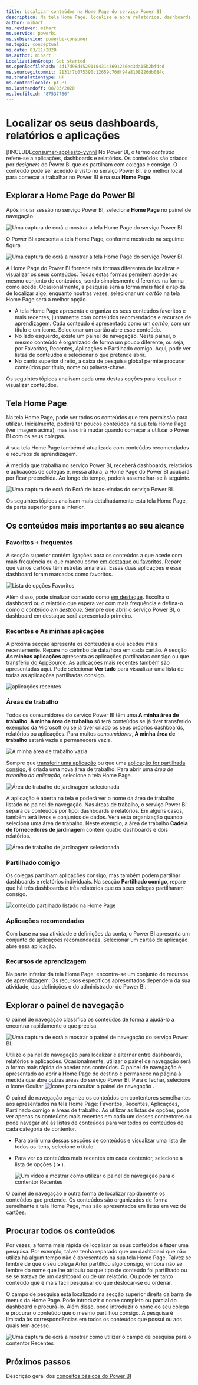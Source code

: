 ```yaml
---
title: Localizar conteúdos na Home Page do serviço Power BI
description: Na tela Home Page, localize e abra relatórios, dashboards e aplicações.
author: mihart
ms.reviewer: mihart
ms.service: powerbi
ms.subservice: powerbi-consumer
ms.topic: conceptual
ms.date: 03/11/2020
ms.author: mihart
LocalizationGroup: Get started
ms.openlocfilehash: 4d17d98d452911043143691236ec3da15b2bfdcd
ms.sourcegitcommit: 2131f7b075390c12659c76df94a8108226db084c
ms.translationtype: HT
ms.contentlocale: pt-PT
ms.lasthandoff: 08/03/2020
ms.locfileid: "87537786"
---
```

# <a name="find-your-dashboards-reports-and-apps"></a>Localizar os seus dashboards, relatórios e aplicações

[!INCLUDE[consumer-appliesto-yynn](../includes/consumer-appliesto-yynn.md)]
No Power BI, o termo *conteúdo* refere-se a aplicações, dashboards e relatórios. Os conteúdos são criados por *designers* do Power BI que os partilham com colegas e consigo. O conteúdo pode ser acedido e visto no serviço Power BI, e o melhor local para começar a trabalhar no Power BI é na sua **Home Page**.

## <a name="explore-power-bi-home"></a>Explorar a Home Page do Power BI
Após iniciar sessão no serviço Power BI, selecione **Home Page** no painel de navegação. 

![Uma captura de ecrã a mostrar a tela Home Page do serviço Power BI.](media/end-user-home/power-bi-home-menu.png)


O Power BI apresenta a tela Home Page, conforme mostrado na seguinte figura.
 
![Uma captura de ecrã a mostrar a tela Home Page do serviço Power BI.](media/end-user-home/power-bi-home.png)

A Home Page do Power BI fornece três formas diferentes de localizar e visualizar os seus conteúdos. Todas estas formas permitem aceder ao mesmo conjunto de conteúdos, sendo simplesmente diferentes na forma como acede. Ocasionalmente, a pesquisa será a forma mais fácil e rápida de localizar algo, enquanto noutras vezes, selecionar um *cartão* na tela Home Page será a melhor opção.

- A tela Home Page apresenta e organiza os seus conteúdos favoritos e mais recentes, juntamente com conteúdos recomendados e recursos de aprendizagem. Cada conteúdo é apresentado como um *cartão*, com um título e um ícone. Selecionar um cartão abre esse conteúdo.
- No lado esquerdo, existe um painel de navegação. Neste painel, o mesmo conteúdo é organizado de forma um pouco diferente, ou seja, por Favoritos, Recentes, Aplicações e Partilhado comigo. Aqui, pode ver listas de conteúdos e selecionar o que pretende abrir.
- No canto superior direito, a caixa de pesquisa global permite procurar conteúdos por título, nome ou palavra-chave.

Os seguintes tópicos analisam cada uma destas opções para localizar e visualizar conteúdos.

## <a name="home-canvas"></a>Tela Home Page
Na tela Home Page, pode ver todos os conteúdos que tem permissão para utilizar. Inicialmente, poderá ter poucos conteúdos na sua tela Home Page (ver imagem acima), mas isso irá mudar quando começar a utilizar o Power BI com os seus colegas.

A sua tela Home Page também é atualizada com conteúdos recomendados e recursos de aprendizagem. 
 
À medida que trabalha no serviço Power BI, receberá dashboards, relatórios e aplicações de colegas e, nessa altura, a Home Page do Power BI acabará por ficar preenchida. Ao longo do tempo, poderá assemelhar-se à seguinte.

![Uma captura de ecrã do Ecrã de boas-vindas do serviço Power BI.](media/end-user-home/power-bi-home-oldest.png)

 
Os seguintes tópicos analisam mais detalhadamente esta tela Home Page, da parte superior para a inferior.

## <a name="most-important-content-at-your-fingertips"></a>Os conteúdos mais importantes ao seu alcance

### <a name="favorites-and-frequents"></a>Favoritos + frequentes
A secção superior contém ligações para os conteúdos a que acede com mais frequência ou que marcou como [em destaque ou favoritos](end-user-favorite.md). Repare que vários cartões têm estrelas amarelas. Essas duas aplicações e esse dashboard foram marcados como favoritos. 

![Lista de opções Favoritos](./media/end-user-home/power-bi-favorites-frequents.png)

Além disso, pode sinalizar conteúdo como [em destaque](end-user-featured.md). Escolha o dashboard ou o relatório que espera ver com mais frequência e defina-o como o conteúdo *em destaque*. Sempre que abrir o serviço Power BI, o dashboard em destaque será apresentado primeiro. 


### <a name="recents-and-my-apps"></a>Recentes e As minhas aplicações
A próxima secção apresenta os conteúdos a que acedeu mais recentemente. Repare no carimbo de data/hora em cada cartão. A secção **As minhas aplicações** apresenta as aplicações partilhadas consigo ou que [transferiu do AppSource](end-user-apps.md). As aplicações mais recentes também são apresentadas aqui. Pode selecionar **Ver tudo** para visualizar uma lista de todas as aplicações partilhadas consigo.

![aplicações recentes](./media/end-user-home/power-bi-recent-apps.png)


### <a name="workspaces"></a>Áreas de trabalho
Todos os consumidores do serviço Power BI têm uma **A minha área de trabalho**. **A minha área de trabalho** só terá conteúdos se já tiver transferido exemplos da Microsoft ou se já tiver criado os seus próprios dashboards, relatórios ou aplicações. Para muitos *consumidores*, **A minha área de trabalho** estará vazia e permanecerá vazia.  

![A minha área de trabalho vazia](./media/end-user-home/power-bi-empty-workspace.png)

Sempre que [transferir uma aplicação](end-user-app-marketing.md) ou que uma [aplicação for partilhada consigo](end-user-apps.md), é criada uma nova área de trabalho.  Para abrir uma *área de trabalho da aplicação*, selecione a tela Home Page. 

![Área de trabalho de jardinagem selecionada](./media/end-user-home/power-bi-workspace-section.png)

A aplicação é aberta na tela e poderá ver o nome da área de trabalho listado no painel de navegação. Nas áreas de trabalho, o serviço Power BI separa os conteúdos por tipo: dashboards e relatórios. Em alguns casos, também terá livros e conjuntos de dados. Verá esta organização quando seleciona uma área de trabalho. Neste exemplo, a área de trabalho **Cadeia de fornecedores de jardinagem** contém quatro dashboards e dois relatórios.

![Área de trabalho de jardinagem selecionada](./media/end-user-home/power-bi-search-workspace.png)

### <a name="shared-with-me"></a>Partilhado comigo
Os colegas partilham aplicações consigo, mas também podem partilhar dashboards e relatórios individuais. Na secção **Partilhado comigo**, repare que há três dashboards e três relatórios que os seus colegas partilharam consigo.

![conteúdo partilhado listado na Home Page](./media/end-user-home/power-bi-shared.png)

### <a name="recommended-apps"></a>Aplicações recomendadas
Com base na sua atividade e definições da conta, o Power BI apresenta um conjunto de aplicações recomendadas. Selecionar um cartão de aplicação abre essa aplicação.
 
### <a name="learning-resources"></a>Recursos de aprendizagem
Na parte inferior da tela Home Page, encontra-se um conjunto de recursos de aprendizagem. Os recursos específicos apresentados dependem da sua atividade, das definições e do administrador do Power BI. 
 
## <a name="explore-the-nav-pane"></a>Explorar o painel de navegação

O painel de navegação classifica os conteúdos de forma a ajudá-lo a encontrar rapidamente o que precisa.  

![Uma captura de ecrã a mostrar o painel de navegação do serviço Power BI.](media/end-user-home/power-bi-nav.png)


Utilize o painel de navegação para localizar e alternar entre dashboards, relatórios e aplicações. Ocasionalmente, utilizar o painel de navegação será a forma mais rápida de aceder aos conteúdos. O painel de navegação é apresentado ao abrir a Home Page de destino e permanece na página à medida que abre outras áreas do serviço Power BI. Para o fechar, selecione o ícone Ocultar ![Ícone para ocultar o painel de navegação](media/end-user-home/power-bi-hide.png) .
  
O painel de navegação organiza os conteúdos em contentores semelhantes aos apresentados na tela Home Page: Favoritos, Recentes, Aplicações, Partilhado comigo e áreas de trabalho. Ao utilizar as listas de opções, pode ver apenas os conteúdos mais recentes em cada um desses contentores ou pode navegar até às listas de conteúdos para ver todos os conteúdos de cada categoria de contentor.
 
- Para abrir uma dessas secções de conteúdos e visualizar uma lista de todos os itens, selecione o título.
- Para ver os conteúdos mais recentes em cada contentor, selecione a lista de opções ( **>** ).

    ![Um vídeo a mostrar como utilizar o painel de navegação para o contentor Recentes](media/end-user-home/power-bi-nav-bar.gif)

 
O painel de navegação é outra forma de localizar rapidamente os conteúdos que pretende. Os conteúdos são organizados de forma semelhante à tela Home Page, mas são apresentados em listas em vez de cartões. 

## <a name="search-all-of-your-content"></a>Procurar todos os conteúdos
Por vezes, a forma mais rápida de localizar os seus conteúdos é fazer uma pesquisa. Por exemplo, talvez tenha reparado que um dashboard que não utiliza há algum tempo não é apresentado na sua tela Home Page. Talvez se lembre de que o seu colega Artur partilhou algo consigo, embora não se lembre do nome que lhe atribuiu ou que tipo de conteúdo foi partilhado ou se se tratava de um dashboard ou de um relatório. Ou pode ter tanto conteúdo que é mais fácil pesquisar do que deslocar-se ou ordenar. 
 
O campo de pesquisa está localizado na secção superior direita da barra de menus da Home Page. Pode introduzir o nome completo ou parcial do dashboard e procurá-lo. Além disso, pode introduzir o nome do seu colega e procurar o conteúdo que o mesmo partilhou consigo. A pesquisa é limitada às correspondências em todos os conteúdos que possui ou aos quais tem acesso.

![Uma captura de ecrã a mostrar como utilizar o campo de pesquisa para o contentor Recentes](media/end-user-home/power-bi-search-field.png)

## <a name="next-steps"></a>Próximos passos
Descrição geral dos [conceitos básicos do Power BI](end-user-basic-concepts.md)

